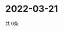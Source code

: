 # 2022-03-21
  共 0条

  <!-- BEGIN -->
  <!-- 最后更新时间Mon Mar 21 2022 05:04:51 GMT+0000 (Coordinated Universal Time) -->
  
  <!-- END -->
  
  
